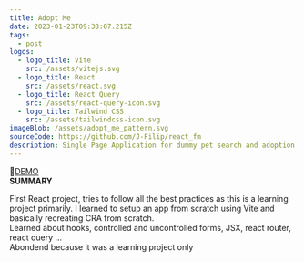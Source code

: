 ```yaml
---
title: Adopt Me
date: 2023-01-23T09:38:07.215Z
tags:
  - post
logos:
  - logo_title: Vite
    src: /assets/vitejs.svg
  - logo_title: React
    src: /assets/react.svg
  - logo_title: React Query
    src: /assets/react-query-icon.svg
  - logo_title: Tailwind CSS
    src: /assets/tailwindcss-icon.svg
imageBlob: /assets/adopt_me_pattern.svg
sourceCode: https://github.com/J-Filip/react_fm
description: Single Page Application for dummy pet search and adoption.
---
```

🔗﻿[D﻿EMO](https://adoptme.filip-jugkala.com/)\
**S﻿UMMARY**

F﻿irst React project,  tries to follow all the best practices as this is a learning project primarily. I learned to setup an app from scratch using Vite and basically recreating CRA from scratch. \
L﻿earned about hooks, controlled and uncontrolled forms, JSX, react router, react query ...\
A﻿bondend because it was a learning project only